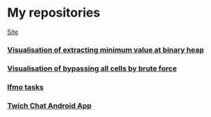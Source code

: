 # My repositories
[Site](https://dimastoyanov.github.io)

### [Visualisation of extracting minimum value at binary heap](visualizer.html)
### [Visualisation of bypassing all cells by brute force](https://dimastoyanov.github.io/Twitch-Chat)
### [Ifmo tasks](https://dimastoyanov.github.io/Ifmo-code)
### [Twich Chat Android App](https://dimastoyanov.github.io/Twitch-Chat)
